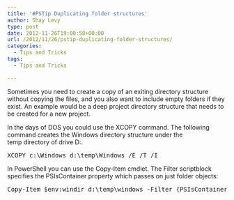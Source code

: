 ```yaml
---
title: '#PSTip Duplicating folder structures'
author: Shay Levy
type: post
date: 2012-11-26T19:00:58+00:00
url: /2012/11/26/pstip-duplicating-folder-structures/
categories:
  - Tips and Tricks
tags:
  - Tips and Tricks

---
```

Sometimes you need to create a copy of an exiting directory structure without copying the files, and you also want to include empty folders if they exist. An example would be a deep project directory structure that needs to be created for a new project.

In the days of DOS you could use the XCOPY command. The following command creates the Windows directory structure under the temp directory of drive D:.

<pre class="brush: powershell; title: ; notranslate" title="">XCOPY c:\Windows d:\temp\Windows /E /T /I
</pre>

In PowerShell you can use the Copy-Item cmdlet. The Filter scriptblock specifies the PSIsContainer property which passes on just folder objects:

<pre class="brush: powershell; title: ; notranslate" title="">Copy-Item $env:windir d:\temp\windows -Filter {PSIsContainer} -Recurse -Force
</pre>